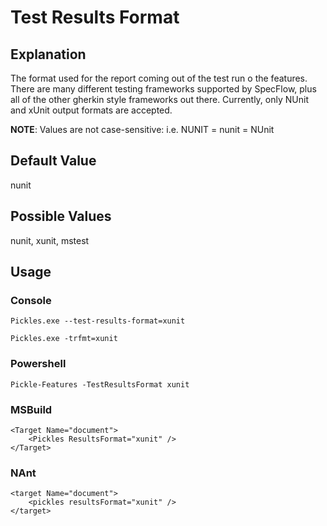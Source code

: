 # Test Results Format

## Explanation

The format used for the report coming out of the test run o the features.  There are many different testing frameworks supported by SpecFlow, plus all of the other gherkin style frameworks out there.  Currently, only NUnit and xUnit output formats are accepted.

**NOTE**: Values are not case-sensitive: i.e. NUNIT = nunit = NUnit

## Default Value

nunit

## Possible Values

nunit, xunit, mstest

## Usage

### Console

	Pickles.exe --test-results-format=xunit

	Pickles.exe -trfmt=xunit

### Powershell

	Pickle-Features -TestResultsFormat xunit

### MSBuild

    <Target Name="document">
        <Pickles ResultsFormat="xunit" />
    </Target>

### NAnt

    <target Name="document">
        <pickles resultsFormat="xunit" />
    </target>
